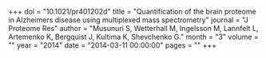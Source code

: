 +++
doi = "10.1021/pr401202d"
title = "Quantification of the brain proteome in Alzheimers disease using multiplexed mass spectrometry"
journal = "J Proteome Res"
author = "Musunuri S, Wetterhall M, Ingelsson M, Lannfelt L, Artemenko K, Bergquist J, Kultima K, Shevchenko G."
month = "3"
volume = ""
year = "2014"
date = "2014-03-11 00:00:00"
pages = ""
+++

